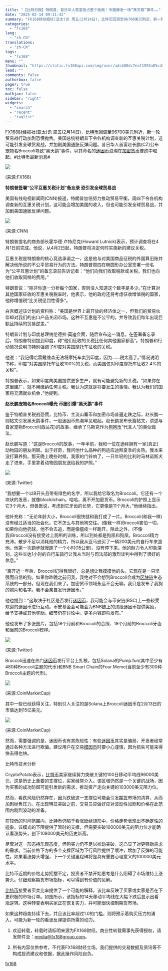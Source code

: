 ```yaml
---
title: "【比特日报】特朗普、昔日华人首富抢占整个版面！币圈爆发一场“黑天鹅”事件……"
date: "2025-02-14 09:11:42"
summary: "FX168财经报社(亚太)讯 周五(2月14日)，比特币回调至96700美元附近，新一轮贸易战行..."
categories:
  - "fx168"
lang:
  - "zh-CN"
translations:
  - "zh-CN"
tags:
  - "fx168"
menu: ""
thumbnail: "https://static.fx168api.com/img/user/adcb80dc7eaf1593a05cd350391713ea/%E6%AF%94%E7%89%B9%E6%97%A5%E6%8A%A5.png"
lead: ""
comments: false
authorbox: false
pager: true
toc: false
mathjax: false
sidebar: "right"
widgets:
  - "search"
  - "recent"
  - "taglist"
---
```


[FX168财经](https://www.fx168news.com/)报社(亚太)讯 周五(2月14日)，[比特币](https://www.fx168news.com/quote/BINBTC)回调至96700美元附近，新一轮贸易战行动加剧恐慌抛售。美国总统特朗普下令各机构调查新的互惠关税计划，这可能引发全球贸易战，并加剧美国通胀反弹问题。昔日华人首富赵长鹏(CZ)公布宠物名Broccoli导致“黑天鹅”事件，以其命名的[迷因币](https://www.fx168news.com/article/307767)浪潮在[加密货币](https://www.fx168news.com/info/001008)普跌中崛起。#比特币最新消息#

![](https://static.fx168api.com/img/user/adcb80dc7eaf1593a05cd350391713ea/GG3580.jpg)

(来源:FX168)

**特朗普签署“公平互惠关税计划”备忘录 恐引发全球贸易战**

美国有线电视新闻网(CNN)报道，特朗普加倍努力推动贸易平衡，周四下令各机构调查新的互惠关税计划，这可能会增加美国的收入，但也可能引发全球贸易战，并加剧美国通胀反弹问题。

![](https://static.fx168api.com/img/user/adcb80dc7eaf1593a05cd350391713ea/GG3566.jpg)

(来源:CNN)

特朗普提名的商务部长霍华德·卢特尼克(Howard Lutnick)表示，预计调查将在4月1日前完成。他说，从4月2日起，特朗普将决定何时实施新的建议关税。

互惠关税是特朗普的核心竞选承诺之一，这是他与对美国商品征税的外国算旧账并解决他所说的不公平贸易行为的方法。特朗普周四在椭圆形办公室签署一份名为“公平互惠计划”的备忘录前告诉记者：“他们向我们收取税款或关税，我们也向他们收取同样的费用。”

特朗普说：“除非你逐一分析每个国家，否则没人知道这个数字是多少。”在计算对其他国家征收的互惠关税税率时，他表示，他的政府还将考虑征收增值税的国家，他称增值税“比关税惩罚性得多”。

白宫概述该计划的资料称：“美国是世界上最开放的经济体之一，但我们的贸易伙伴却对我们的出口产品关闭市场。这种不互惠是不公平的，并导致我们每年出现巨额且持续的贸易逆差。”

特朗普计划与印度总理纳伦德拉·莫迪会面，随后宣布这一消息。在签署备忘录后，特朗普特别提到印度，称“他们征收的关税比任何其他国家都高”。特朗普和行动情况说明书特别强调了印度对美国摩托车征收的关税。

他说：“我记得哈雷戴维森无法将摩托车卖到印度，因为……税太高了。”情况说明书称，印度“对美国摩托车征收100%的关税，而美国仅对印度摩托车征收2.4%的关税”。

特朗普表示，如果印度向美国提供更多生产，就有可能避免新的关税。“如果你在这里建厂，就不用缴纳任何关税。我认为这就是将要发生的事情。我认为我们的国家将充满就业机会，”他提到。

**赵长鹏宠物名Broccoli曝光 币圈引爆“黑天鹅”事件**

鉴于特朗普关税战恐慌，比特币、主流山寨币和加密市场普遍走跌之际，赵长鹏一则帖文引发黑天鹅事件，一股迷因币热潮罕见崛起。赵长鹏发布长篇帖文，讲述与自家宠物Broccoli(西兰花)的故事，继承了马斯克作为[狗狗币](https://www.fx168news.com/quote/BINDOG)“代言人”的类似做法。

赵长鹏写道：“这是Broccoli的故事，一年半前，我和一位在迪拜拥有一家(真正)动物园的朋友闲聊。出于好奇，我问他什么品种的狗适应迪拜夏季的炎热。我本来没打算养狗。那天晚上晚些时候，我家的门铃响了，一只年轻的比利时马林诺斯犬走了进来，手里拿着动物园朋友送给我的护照。”

![](https://static.fx168api.com/img/user/adcb80dc7eaf1593a05cd350391713ea/GG3567.jpg)

(来源:Twitter)

“我想要一个以B开头且带有绿色的名字，所以我给它取名为Broccoli。它还有一个块状的发音，就像blockiichain。哈哈，离不开加密货币。Broccoli的护照上显示它3个月大，但兽医说，考虑到它牙齿的长势，它更像是11个月大，”他继续指出。

他补充称：“无论年龄大小，Broccoli很快就和我打成了一片。Broccoli(和我一样)没有经过适当的社会化。它不怎么与其他狗交往。(像我一样)Broccoli害怕一切。如果你向他扔球，他不会去追，而是像瘟疫一样跑开。除此之外，(不像我)Broccoli没有接受过上厕所的训练，所以到处都是狗尿和狗屎。Broccoli精力充沛。散步不足以消耗他的精力，所以我从亚马逊买了一辆200美元的自行车来遛他。他第一次跑步就慢跑了一个小时(15公里)，没有停下来。他的耐力令人印象深刻。这些长达1小时的自行车骑行让我从当时与司法部的激烈谈判中得到了很好的休息。”

“离开近一年后，Broccoli记得我很好，总是想让我摸摸他的头。它现在是一只坚强而自信的狗。如果你昨晚之前问我，我绝对不会想到Broccoli会成为[区块链](https://www.fx168news.com/info/001008)生态系统的一部分。但现在我们来了。加密货币领域永远不会无聊。我只是发布了我狗的照片和名字。我不会亲自发行迷因币。”

他也提到：“这取决于社区是否发行[迷因币](https://www.fx168news.com/article/307767)，我可能会与币安链(BSC)上一些较受欢迎的迷因币进行互动。币安基金会可能会为BNB链上的顶级迷因币提供奖励，给予支持或其他奖励。细节仍在讨论中。更多内容即将发布。”

他也发布了多张图片，包括18个月前和Broccoli的合照、18个月前的Broccoli牙齿和当前的Broccoli模样。

![](https://static.fx168api.com/img/user/adcb80dc7eaf1593a05cd350391713ea/GG3568.jpg)

(来源:Twitter)

Broccoli迅速在热门[迷因币](https://www.fx168news.com/article/307767)发行平台上扎根，包括Solana的Pump.fun(其中至少有480种Broccoli主题的代币)和BNB Smart Chain的Four.Meme(当前至少有300种Broccoli主题的代币)。

![](https://static.fx168api.com/img/user/adcb80dc7eaf1593a05cd350391713ea/GG3574.jpg)

(来源:CoinMarketCap)

其中一些已经获得关注，特别引人关注的是Solana上Broccoli迷因币在2月13日的市值达到15亿美元。

![](https://static.fx168api.com/img/user/adcb80dc7eaf1593a05cd350391713ea/GG3573.jpg)

(来源:CoinMarketCap)

然而，需要强调的是，迷因币也有其危险性：有些[迷因币](https://www.fx168news.com/article/307767)其实是骗局，开发者经常通过各种方法进行欺骗。建议用户在交易[模因币](https://www.fx168news.com/quotes/crypto)时要小心谨慎，因为损失可能来得快去得也快。

比特币技术分析

CryptoPotato表示，[比特币](https://www.fx168news.com/quote/BINBTC)卖家继续努力突破关键的100日移动平均线96000美元，这是历史上重要的支撑位，买家经常介入。该区域仍然是一个关键的战场，因为买家的成功防御可能引发新的需求，推动资产走向关键的103000美元阻力位。

然而，看跌风险仍然存在，因为跌破这一支撑位可能会引发[期货](http://www.99qh.com/)市场的清算，从而加剧抛售压力。在出现明显突破之前，交易员应做好应对波动性加剧和价格在此范围内剧烈波动的准备。

在较低的时间范围内，比特币仍陷于看涨延续旗形中，价格走势表现出不确定性的迹象。该模式的下限提供了暂时的支撑，但需要突破100000美元的阻力位才能确认看涨势头，创下108000美元的历史新高。

尽管对这一形态持乐观态度，但购买力仍不足以推动突破，这凸显了对更强劲需求的需求。当前价格下方的多个支撑区域为下行风险提供了缓冲，增加了反弹的可能性。如果看涨势头增强，下一个关键里程碑将是具有重要心理意义的100000美元水平。

比特币近期的价格走势摇摆不定，投资者不禁开始思考是什么阻碍了市场维持上涨势头。仔细观察期货市场指标，可以得到有价值的见解。

[比特币](https://www.fx168news.com/quote/BINBTC)接受者买卖比率提供了一个可能的解释，该比率反映了买家或卖家是否在下更积极的市场订单。如图所示，该指标的14天移动平均线在大幅下跌后显示出看涨逆转。这种转变表明买家正在恢复实力，并可能很快控制期货市场。

如果这种趋势持续下去，并且该比率超过1.0的门槛，则将预示着购买压力的涌入，可能为新一轮的看涨反弹提供所需的动力。




1. 欢迎转载，转载时请标明来源为FX168财经。商业性转载需事先获得授权，请发邮件至：media@fx168group.com。

2. 所有内容仅供参考，不代表FX168财经立场。我们提供的交易数据及资讯等不构成投资建议和依据，据此操作风险自负。

[fx168](https://www.fx168news.com/article/比特币-835396)
